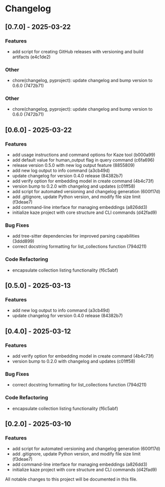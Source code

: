 # Changelog

## [0.7.0] - 2025-03-22

### Features

- add script for creating GitHub releases with versioning and build artifacts (e4c1de2)

### Other

- chore(changelog, pyproject): update changelog and bump version to 0.6.0 (7472b71)

### Other

- chore(changelog, pyproject): update changelog and bump version to 0.6.0 (7472b71)

## [0.6.0] - 2025-03-22

### Features

- add usage instructions and command options for Kaze tool (b000a99)
- add default value for human_output flag in query command (c6fa696)
- release version 0.5.0 with new log output feature (8855809)
- add new log output to info command (a3cb49d)
- update changelog for version 0.4.0 release (84382b7)
- add verify option for embedding model in create command (4b4c73f)
- version bump to 0.2.0 with changelog and updates (c01ff58)
- add script for automated versioning and changelog generation (600f17d)
- add .gitignore, update Python version, and modify file size limit (f3deae7)
- add command-line interface for managing embeddings (a826dd3)
- initialize kaze project with core structure and CLI commands (d42fad9)

### Bug Fixes

- add tree-sitter dependencies for improved parsing capabilities (3ddd899)
- correct docstring formatting for list_collections function (794d211)

### Code Refactoring

- encapsulate collection listing functionality (f6c5abf)

## [0.5.0] - 2025-03-13

### Features

- add new log output to info command (a3cb49d)
- update changelog for version 0.4.0 release (84382b7)

## [0.4.0] - 2025-03-12

### Features

- add verify option for embedding model in create command (4b4c73f)
- version bump to 0.2.0 with changelog and updates (c01ff58)

### Bug Fixes

- correct docstring formatting for list_collections function (794d211)

### Code Refactoring

- encapsulate collection listing functionality (f6c5abf)

## [0.2.0] - 2025-03-10

### Features

- add script for automated versioning and changelog generation (600f17d)
- add .gitignore, update Python version, and modify file size limit (f3deae7)
- add command-line interface for managing embeddings (a826dd3)
- initialize kaze project with core structure and CLI commands (d42fad9)

All notable changes to this project will be documented in this file.

